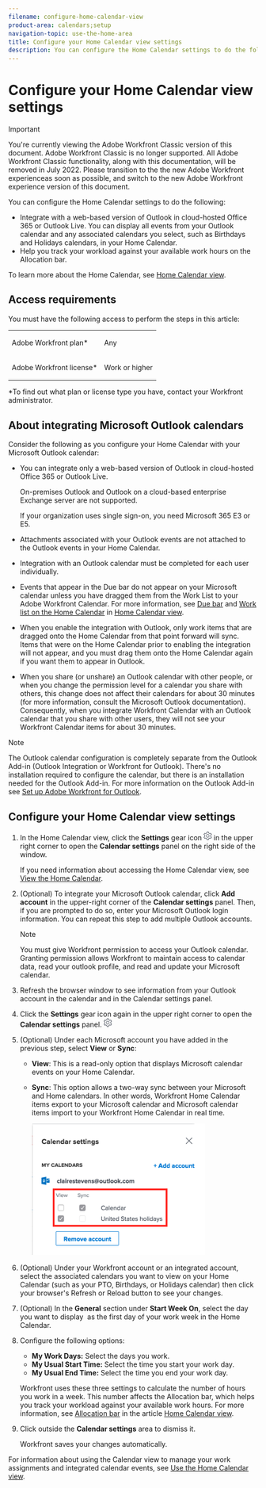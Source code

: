 ```yaml
---
filename: configure-home-calendar-view
product-area: calendars;setup
navigation-topic: use-the-home-area
title: Configure your Home Calendar view settings
description: You can configure the Home Calendar settings to do the following - EDIT ME.
---
```


# Configure your Home Calendar view settings

>[!IMPORTANT]
>
>You're currently viewing the Adobe Workfront Classic version of this document. Adobe Workfront Classic is no longer supported. All Adobe Workfront Classic functionality, along with this documentation, will be removed in July 2022. Please transition to the the new Adobe Workfront experienceas soon as possible, and switch to the new Adobe Workfront experience version of this document.

You can configure the Home Calendar settings to do the following:

* Integrate with a web-based version of Outlook in cloud-hosted Office 365 or Outlook Live. You can display all events from your Outlook calendar and any associated calendars you select, such as Birthdays and Holidays calendars, in your Home Calendar.
* Help you track your workload against your available work hours on the Allocation bar.

To learn more about the Home Calendar, see [Home Calendar view](../../../workfront-basics/using-home/using-the-home-area/home-calendar-view.md).

## Access requirements

You must have the following access to perform the steps in this article:

<table> 
 <col> 
 </col> 
 <col> 
 </col> 
 <tbody> 
  <tr> 
   <td role="rowheader">Adobe Workfront plan*</td> 
   <td> <p>Any</p> </td> 
  </tr> 
  <tr> 
   <td role="rowheader">Adobe Workfront license*</td> 
   <td> <p>Work or higher</p> </td> 
  </tr> 
 </tbody> 
</table>

&#42;To find out what plan or license type you have, contact your Workfront administrator.

## About integrating Microsoft Outlook calendars

Consider the following as you configure your Home Calendar with your Microsoft Outlook calendar:

* You can integrate only a web-based version of Outlook in cloud-hosted Office 365 or Outlook Live.

  On-premises Outlook and Outlook on a cloud-based enterprise Exchange server are not supported.

  If your organization uses single sign-on, you need Microsoft 365 E3 or E5.

* Attachments associated with your Outlook events are not attached to the Outlook events in your Home Calendar. 
* Integration with an Outlook calendar must be completed for each user individually. 
* Events that appear in the Due bar do not appear on your Microsoft calendar unless you have dragged them from the Work List to your Adobe Workfront Calendar. For more information, see [Due bar](../../../workfront-basics/using-home/using-the-home-area/home-calendar-view.md#viewing-the-due-bar)&nbsp;and [Work list on the Home Calendar](../../../workfront-basics/using-home/using-the-home-area/home-calendar-view.md#using-the-left-panel-of-the-home-view) in [Home Calendar view](../../../workfront-basics/using-home/using-the-home-area/home-calendar-view.md).

* When you enable the integration with Outlook, only work items that are dragged onto the Home Calendar from that point forward will sync. Items that were on the Home Calendar prior to enabling the integration will not appear, and you must drag them onto the Home Calendar again if you want them to appear in Outlook.
* When you share (or unshare) an Outlook calendar with other people, or when you change the permission level for a calendar you share with others, this change does not affect their calendars for about 30 minutes (for more information, consult the Microsoft Outlook documentation).  
  Consequently, when you integrate Workfront Calendar with an Outlook calendar that you share with other users, they will not see your Workfront Calendar items for about 30 minutes.

>[!NOTE]
>
>The Outlook calendar configuration is completely separate from the Outlook Add-in (Outlook Integration or Workfront for Outlook). There's no installation required to configure the calendar, but there is an installation needed for the Outlook Add-in. For more information on the Outlook Add-in see [Set up Adobe Workfront for Outlook](../../../workfront-integrations-and-apps/using-workfront-with-outlook/set-up-workfront-for-outlook.md).

## Configure your Home Calendar view settings

1. In the Home Calendar view, click the **Settings** gear icon ![Calendar_Settings_gear_icon.png](assets/calendar-settings-gear-icon.png) in the upper right corner to open the **Calendar settings** panel on the right side of the window.

   If you need information about accessing the Home Calendar view, see [View the Home Calendar](../../../workfront-basics/using-home/using-the-home-area/view-home-calendar.md).

1. (Optional) To integrate your Microsoft Outlook calendar, click **Add account** in the upper-right corner of the **Calendar settings** panel. Then, if you are prompted to do so, enter your Microsoft Outlook login information. You can repeat this step to add multiple Outlook accounts.

   >[!NOTE]
   >
   >You must give Workfront permission to access your Outlook calendar. Granting permission allows Workfront to maintain access to calendar data, read your outlook profile, and read and update your Microsoft calendar.

1. Refresh the browser window to see information from your Outlook account in the calendar and in the Calendar settings panel.
1. Click the **Settings** gear icon again in the upper right corner to open the **Calendar settings** panel. ![Calendar_Settings_gear_icon.png](assets/calendar-settings-gear-icon.png)  

1. (Optional) Under each Microsoft account you have added in the previous step, select **View** or **Sync**:

   * **View**: This is a read-only option that displays Microsoft calendar events on your Home Calendar.
   * **Sync**: This option allows a two-way sync between your Microsoft and Home calendars. In other words,&nbsp;Workfront Home Calendar items export to your Microsoft calendar and Microsoft calendar items import to your Workfront Home Calendar in real time.

     ![Screen_Shot_2018-11-12_at_4.49.43_PM.png](assets/screen-shot-2018-11-12-at-4.49.43-pm-350x265.png)

1. (Optional) Under your Workfront account or an integrated account, select the associated calendars you want&nbsp;to view on your Home Calendar (such as your PTO, Birthdays, or Holidays calendar) then click your browser's Refresh or Reload button to see your changes.  

1. (Optional) In the **General** section under **Start Week On**, select the day you want to display&nbsp;&nbsp;as the first day of your&nbsp;work week in the Home Calendar.

1. Configure&nbsp;the following options:

   * **My Work Days:**&nbsp;Select the days you work.
   * **My Usual Start Time:**&nbsp;Select the time you start your work day.
   * **My Usual End Time:**&nbsp;Select the time you end your work day.

   Workfront uses these three settings to calculate the number of hours you work in a week. This number affects the Allocation bar, which helps you track your workload against your available work hours.&nbsp;For more information, see [Allocation bar](../../../workfront-basics/using-home/using-the-home-area/home-calendar-view.md#understanding-the-allocation-of-time) in&nbsp;the article [Home Calendar view](../../../workfront-basics/using-home/using-the-home-area/home-calendar-view.md).

1. Click outside the **Calendar settings** area to dismiss it.

   Workfront saves your changes automatically.

For information about using the Calendar view to manage your&nbsp;work assignments and integrated calendar events, see [Use the Home Calendar view](../../../workfront-basics/using-home/using-the-home-area/use-home-calendar-view.md). 

<!--
<MadCap:conditionalText data-mc-conditions="QuicksilverOrClassic.Draft mode">
(NOTE: from&nbsp;Courtney: [step #] Type your weekly work hours under How many hours a week do you work?This number affects the Allocation bar, which helps you track your workload against your available work hours.&nbsp;For more information, see "Allocation Bar" in the article&nbsp;"Understanding the Home Calendar View.")
</MadCap:conditionalText>
-->

